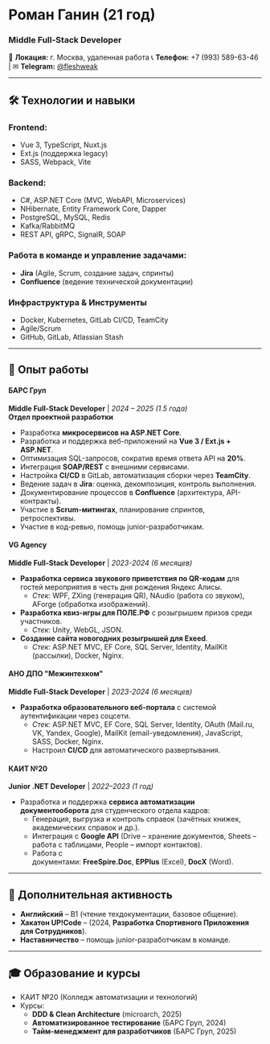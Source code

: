# **Роман Ганин (21 год)**

### **Middle Full-Stack Developer**

📍 **Локация:** г. Москва, удаленная работа
📞 **Телефон:** +7 (993) 589-63-46 | ✉ **Telegram:** [@fleshweak](https://t.me/fleshweak)

---
## **🛠 Технологии и навыки**

### **Frontend:**
- Vue 3, TypeScript, Nuxt.js
- Ext.js (поддержка legacy)
- SASS, Webpack, Vite
### **Backend:**
- C#, ASP.NET Core (MVC, WebAPI, Microservices)
- NHibernate, Entity Framework Core, Dapper
- PostgreSQL, MySQL, Redis
- Kafka/RabbitMQ
- REST API, gRPC, SignalR, SOAP
### **Работа в команде и управление задачами:**
- **Jira** (Agile, Scrum, создание задач, спринты)
- **Confluence** (ведение технической документации)
### **Инфраструктура & Инструменты**
- Docker, Kubernetes, GitLab CI/CD, TeamCity
- Agile/Scrum
- GitHub, GitLab, Atlassian Stash

---
## **💼 Опыт работы**

#### **БАРС Груп**
**Middle Full-Stack Developer** | _2024 – 2025 (1.5 года)_  
**Отдел проектной разработки**
- Разработка **микросервисов на ASP.NET Core**.
- Разработка и поддержка веб-приложений на **Vue 3 / Ext.js + ASP.NET**.
- Оптимизация SQL-запросов, сократив время ответа API на **20%**.
- Интеграция **SOAP/REST** с внешними сервисами.
- Настройка **CI/CD** в GitLab, автоматизация сборки через **TeamCity**.
- Ведение задач в **Jira**: оценка, декомпозиция, контроль выполнения.
- Документирование процессов в **Confluence** (архитектура, API-контракты).
- Участие в **Scrum-митингах**, планирование спринтов, ретроспективы.
- Участие в код-ревью, помощь junior-разработчикам.

#### **VG Agency**
**Middle Full-Stack Developer** | _2023-2024 (6 месяцев)_
- **Разработка сервиса звукового приветствия по QR-кодам** для гостей мероприятия в честь дня рождения Яндекс Алисы.
    - _Стек:_ WPF, ZXing (генерация QR), NAudio (работа со звуком), AForge (обработка изображений).
- **Разработка квиз-игры для ПОЛЕ.РФ** с розыгрышем призов среди участников.
    - _Стек:_ Unity, WebGL, JSON.
- **Создание сайта новогодних розыгрышей для Exeed**.
    - _Стек:_ ASP.NET MVC, EF Core, SQL Server, Identity, MailKit (рассылки), Docker, Nginx.

#### **АНО ДПО "Межинтехком"**
**Middle Full-Stack Developer** | _2023-2024 (6 месяцев)_
- **Разработка образовательного веб-портала** с системой аутентификации через соцсети.
    - _Стек:_ ASP.NET MVC, EF Core, SQL Server, Identity, OAuth (Mail.ru, VK, Yandex, Google), MailKit (email-уведомления), JavaScript, SASS, Docker, Nginx.
    - Настроил **CI/CD** для автоматического развертывания.

#### **КАИТ №20**
**Junior .NET Developer** | _2022–2023 (1 год)_
- Разработка и поддержка **сервиса автоматизации документооборота** для студенческого отдела кадров:
    - Генерация, выгрузка и контроль справок (зачётных книжек, академических справок и др.).
    - Интеграция с **Google API** (Drive – хранение документов, Sheets – работа с таблицами, People – импорт контактов).
    - Работа с документами: **FreeSpire.Doc**, **EPPlus** (Excel), **DocX** (Word).

---

## **🚀 Дополнительная активность**

- **Английский** – B1 (чтение техдокументации, базовое общение).
- **Хакатон UP!Code** – (2024, **Разработка Спортивного Приложения для Сотрудников**).
- **Наставничество** – помощь junior-разработчикам в команде.

---
## **🎓 Образование и курсы**

- КАИТ №20 (Колледж автоматизации и технологий)
- Курсы:
	- **DDD & Clean Architecture** (microarch, 2025)
	- **Автоматизированное тестирование** (БАРС Груп, 2024)
	- **Тайм-менеджмент для разработчиков** (БАРС Груп, 2025)
